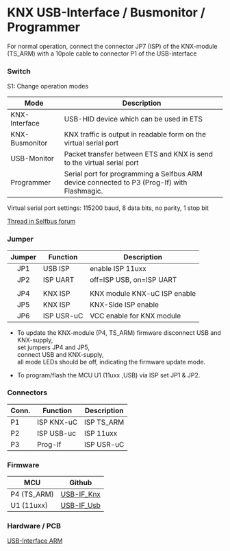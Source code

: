 # KNX USB-Interface / Busmonitor / Programmer

For normal operation, connect the connector JP7 (ISP) of the KNX-module (TS_ARM) with a 10pole cable to connector P1 of the USB-interface

### Switch
S1: Change operation modes

| Mode           | Description                                                                                 |
|----------------|---------------------------------------------------------------------------------------------|
| KNX-Interface  | USB-HID device which can be used in ETS                                                     |
| KNX-Busmonitor | KNX traffic is output in readable form on the virtual serial port                           |
| USB-Monitor    | Packet transfer between ETS and KNX is send to the virtual serial port                      |
| Programmer     | Serial port for programming a Selfbus ARM device connected to P3 (Prog-If) with Flashmagic. |

Virtual serial port settings: 115200 baud, 8 data bits, no parity, 1 stop bit

[Thread in Selfbus forum](https://selfbus.org/forum/viewtopic.php?f=6&t=487)

### Jumper

| Jumper | Function   | Description                  |
|:------:|------------|------------------------------|
|  JP1   | USB ISP    | enable ISP 11uxx             |
|  JP2   | ISP UART   | off=ISP USB, on=ISP UART     |
|        |            |                              |
|  JP4   | KNX ISP    | KNX module KNX-uC ISP enable |
|  JP5   | KNX ISP    | KNX-Side ISP enable          |
|  JP6   | ISP USR-uC | VCC enable for KNX module    |

- To update the KNX-module (P4, TS_ARM) firmware disconnect USB and KNX-supply,  
  set jumpers JP4 and JP5,  
  connect USB and KNX-supply,   
  all mode LEDs should be off, indicating the firmware update mode. 

- To program/flash the MCU U1 (11uxx ,USB) via ISP set JP1 & JP2.

### Connectors

| Conn. | Function   | Description |
|-------|------------|-------------|
| P1    | ISP KNX-uC | ISP TS_ARM  |
| P2    | ISP USB-uc | ISP 11uxx   |
| P3    | Prog-If    | ISP USR-uC  |


### Firmware

| MCU         | Github                                                                                                          |
|-------------|-----------------------------------------------------------------------------------------------------------------|
| P4 (TS_ARM) | [USB-IF_Knx](https://github.com/selfbus/software-arm-incubation/tree/main/misc/USB-Interface-bcu1/USB-IF_Knx) |
| U1 (11uxx)  | [USB-IF_Usb](https://github.com/selfbus/software-arm-incubation/tree/main/misc/USB-Interface-bcu1/USB-IF_Usb) |

### Hardware / PCB
[USB-Interface ARM](https://github.com/selfbus/hardware-merged/tree/main/misc/usb_knx_interface_lpc1115)